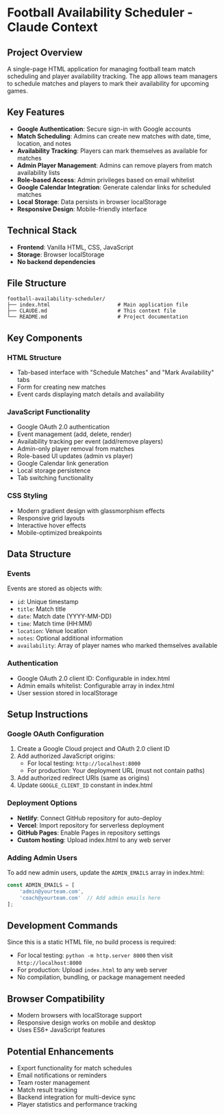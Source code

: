 # Football Availability Scheduler - Claude Context

## Project Overview
A single-page HTML application for managing football team match scheduling and player availability tracking. The app allows team managers to schedule matches and players to mark their availability for upcoming games.

## Key Features
- **Google Authentication**: Secure sign-in with Google accounts
- **Match Scheduling**: Admins can create new matches with date, time, location, and notes
- **Availability Tracking**: Players can mark themselves as available for matches
- **Admin Player Management**: Admins can remove players from match availability lists
- **Role-based Access**: Admin privileges based on email whitelist
- **Google Calendar Integration**: Generate calendar links for scheduled matches
- **Local Storage**: Data persists in browser localStorage
- **Responsive Design**: Mobile-friendly interface

## Technical Stack
- **Frontend**: Vanilla HTML, CSS, JavaScript
- **Storage**: Browser localStorage
- **No backend dependencies**

## File Structure
```
football-availability-scheduler/
├── index.html                      # Main application file
├── CLAUDE.md                       # This context file
└── README.md                       # Project documentation
```

## Key Components

### HTML Structure
- Tab-based interface with "Schedule Matches" and "Mark Availability" tabs
- Form for creating new matches
- Event cards displaying match details and availability

### JavaScript Functionality
- Google OAuth 2.0 authentication
- Event management (add, delete, render)
- Availability tracking per event (add/remove players)
- Admin-only player removal from matches
- Role-based UI updates (admin vs player)
- Google Calendar link generation
- Local storage persistence
- Tab switching functionality

### CSS Styling
- Modern gradient design with glassmorphism effects
- Responsive grid layouts
- Interactive hover effects
- Mobile-optimized breakpoints

## Data Structure

### Events
Events are stored as objects with:
- `id`: Unique timestamp
- `title`: Match title
- `date`: Match date (YYYY-MM-DD)
- `time`: Match time (HH:MM)
- `location`: Venue location
- `notes`: Optional additional information
- `availability`: Array of player names who marked themselves available

### Authentication
- Google OAuth 2.0 client ID: Configurable in index.html
- Admin emails whitelist: Configurable array in index.html
- User session stored in localStorage

## Setup Instructions

### Google OAuth Configuration
1. Create a Google Cloud project and OAuth 2.0 client ID
2. Add authorized JavaScript origins:
   - For local testing: `http://localhost:8000`
   - For production: Your deployment URL (must not contain paths)
3. Add authorized redirect URIs (same as origins)
4. Update `GOOGLE_CLIENT_ID` constant in index.html

### Deployment Options
- **Netlify**: Connect GitHub repository for auto-deploy
- **Vercel**: Import repository for serverless deployment
- **GitHub Pages**: Enable Pages in repository settings
- **Custom hosting**: Upload index.html to any web server

### Adding Admin Users
To add new admin users, update the `ADMIN_EMAILS` array in index.html:
```javascript
const ADMIN_EMAILS = [
    'admin@yourteam.com',
    'coach@yourteam.com'  // Add admin emails here
];
```

## Development Commands
Since this is a static HTML file, no build process is required:
- For local testing: `python -m http.server 8000` then visit `http://localhost:8000`
- For production: Upload `index.html` to any web server
- No compilation, bundling, or package management needed

## Browser Compatibility
- Modern browsers with localStorage support
- Responsive design works on mobile and desktop
- Uses ES6+ JavaScript features

## Potential Enhancements
- Export functionality for match schedules
- Email notifications or reminders
- Team roster management
- Match result tracking
- Backend integration for multi-device sync
- Player statistics and performance tracking